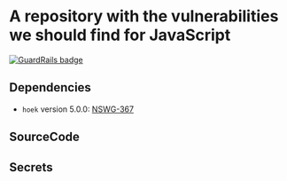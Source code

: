 # A repository with the vulnerabilities we should find for JavaScript

[![GuardRails badge](https://badges.staging.guardrails.io/guardrailsio/guardrails-test-javascript.svg?token=1ef3cdea1e6981728d341a4ff3034b28ae88ea2f3231ff81019864c423763108&ts=1530010252828)](https://www.guardrails.io/)

## Dependencies

- `hoek` version 5.0.0: [NSWG-367](https://github.com/nodejs/security-wg/blob/a3425e433e4b8e7c99c0d3244491b215b2554f55/vuln/npm/367.json)

## SourceCode


## Secrets

